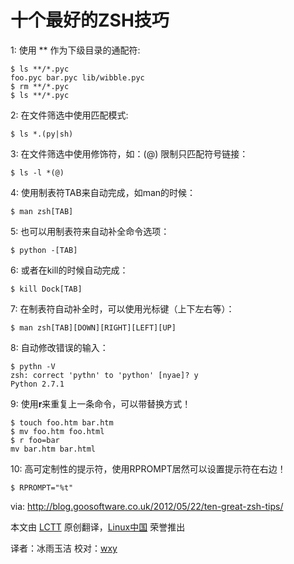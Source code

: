 十个最好的ZSH技巧
==================

1: 使用 ** 作为下级目录的通配符:

	$ ls **/*.pyc
	foo.pyc bar.pyc lib/wibble.pyc
	$ rm **/*.pyc
	$ ls **/*.pyc

2: 在文件筛选中使用匹配模式:

	$ ls *.(py|sh)

3: 在文件筛选中使用修饰符，如：(@) 限制只匹配符号链接：

	$ ls -l *(@)

4: 使用制表符TAB来自动完成，如man的时候：

 	$ man zsh[TAB]

5: 也可以用制表符来自动补全命令选项：

 	$ python -[TAB]

6: 或者在kill的时候自动完成：

 	$ kill Dock[TAB]

7: 在制表符自动补全时，可以使用光标键（上下左右等）：

 	$ man zsh[TAB][DOWN][RIGHT][LEFT][UP]

8: 自动修改错误的输入：

 	$ pythn -V
 	zsh: correct 'pythn' to 'python' [nyae]? y
 	Python 2.7.1

9: 使用**r**来重复上一条命令，可以带替换方式！

 	$ touch foo.htm bar.htm
 	$ mv foo.htm foo.html
 	$ r foo=bar
 	mv bar.htm bar.html

10: 高可定制性的提示符，使用RPROMPT居然可以设置提示符在右边！

	$ RPROMPT="%t"
	
via: http://blog.goosoftware.co.uk/2012/05/22/ten-great-zsh-tips/


本文由 [LCTT][] 原创翻译，[Linux中国][] 荣誉推出

译者：冰雨玉洁 校对：[wxy][]

[LCTT]:https://github.com/LCTT/TranslateProject
[Linux中国]:http://linux.cn/portal.php
[译者ID]:http://linux.cn/space/译者ID
[wxy]:http://linux.cn/space/wxy


